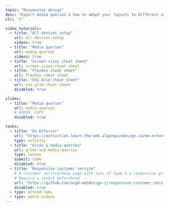 ```yaml
---
topic: "Responsive design"
desc: "Export media queries & how to adapt your layouts to different screen sizes with more drastic adjustments."
clr: "3"

video_tutorials:
  - title: "All devices setup"
    url: all-devices-setup
    videos: true
  - title: "Media queries"
    url: media-queries
    videos: true
  - title: "Screen sizes cheat sheet"
    url: screen-sizes-cheat-sheet
  - title: "Flexbox cheat sheet"
    url: flexbox-cheat-sheet
  - title: "CSS Grid cheat sheet"
    url: css-grid-cheat-sheet
    disabled: true

slides:
  - title: "Media queries"
    url: media-queries
    # @TODO: COPY
    disabled: true

tasks:
  - title: "Em Enforcer"
    url: "https://activities.learn-the-web.algonquindesign.ca/em-enforcer/"
    type: activity
  - title: "Grids & media queries"
    url: grids-and-media-queries
    type: lesson
    submit: code
    disabled: true
  - title: "Responsive customer service"
    # A customer service/help page with lots of type & a responsive grid
    # Require a sketch beforehand
    url: "https://github.com/acgd-webdesign-2/responsive-customer-service"
    disabled: true
  - type: attend-labs
  - type: watch-videos
---
```

